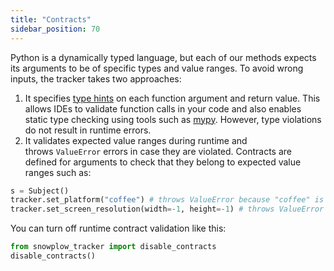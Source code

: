 ```yaml
---
title: "Contracts"
sidebar_position: 70
---
```


Python is a dynamically typed language, but each of our methods expects its arguments to be of specific types and value ranges. To avoid wrong inputs, the tracker takes two approaches:

1. It specifies [type hints](https://docs.python.org/3/library/typing.html) on each function argument and return value. This allows IDEs to validate function calls in your code and also enables static type checking using tools such as [mypy](http://mypy-lang.org/). However, type violations do not result in runtime errors.
2. It validates expected value ranges during runtime and throws `ValueError` errors in case they are violated. Contracts are defined for arguments to check that they belong to expected value ranges such as:

```python
s = Subject()
tracker.set_platform("coffee") # throws ValueError because "coffee" is not one of supported platforms
tracker.set_screen_resolution(width=-1, height=-1) # throws ValueError because width and height arguments have to be greater than 0
```

You can turn off runtime contract validation like this:

```python
from snowplow_tracker import disable_contracts
disable_contracts()
```
